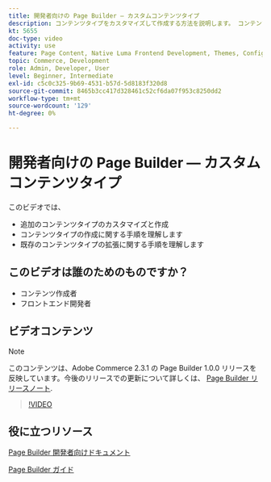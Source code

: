 ```yaml
---
title: 開発者向けの Page Builder — カスタムコンテンツタイプ
description: コンテンツタイプをカスタマイズして作成する方法を説明します。 コンテンツタイプの作成に関する手順を理解しま​す。 既存のコンテンツタイプの拡張に関する手順を理解します。
kt: 5655
doc-type: video
activity: use
feature: Page Content, Native Luma Frontend Development, Themes, Configuration
topic: Commerce, Development
role: Admin, Developer, User
level: Beginner, Intermediate
exl-id: c5c0c325-9b69-4531-b57d-5d8183f320d8
source-git-commit: 8465b3cc417d328461c52cf6da07f953c8250dd2
workflow-type: tm+mt
source-wordcount: '129'
ht-degree: 0%

---
```


# 開発者向けの Page Builder — カスタムコンテンツタイプ

このビデオでは、

- 追加のコンテンツタイプのカスタマイズと作成
- コンテンツタイプの作成に関する手順を理解しま&#x200B;す
- 既存のコンテンツタイプの拡張に関する手順を理解します

## このビデオは誰のためのものですか？

- コンテンツ作成者
- フロントエンド開発者

## ビデオコンテンツ

>[!NOTE]
>
>このコンテンツは、Adobe Commerce 2.3.1 の Page Builder 1.0.0 リリースを反映しています。今後のリリースでの更新について詳しくは、 [Page Builder リリースノート](https://experienceleague.adobe.com/docs/commerce-admin/page-builder/release-notes.html).

>[!VIDEO](https://video.tv.adobe.com/v/35714?quality=12&learn=on)

## 役に立つリソース

[Page Builder 開発者向けドキュメント](https://developer.adobe.com/commerce/frontend-core/page-builder/)

[Page Builder ガイド](https://experienceleague.adobe.com/docs/commerce-admin/page-builder/introduction.html)
